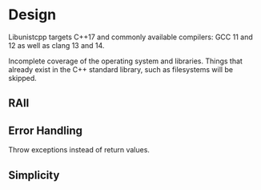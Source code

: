 # Design

Libunistcpp targets C++17 and commonly available compilers: GCC 11 and
12 as well as clang 13 and 14.

Incomplete coverage of the operating system and libraries.  Things
that already exist in the C++ standard library, such as filesystems
will be skipped.

## RAII

## Error Handling

Throw exceptions instead of return values.

## Simplicity

